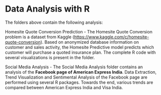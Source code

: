 # Data Analysis with R

The folders above contain the following analysis:

Homesite Quote Conversion Prediction - The Homesite Quote Conversion problem is a dataset from Kaggle (https://www.kaggle.com/c/homesite-quote-conversion). Based on anonymized database information on customer and sales activity, the Homesite Predictive model predicts which customer will purchase a quoted insurance plan. The complete R code with several visualizations is present in the folder.   

Social Media Analysis - The Social Media Analysis folder contains an analysis of the **Facebook page of American Express India**. Data Extraction, Trend Visualization and Sentimental Analysis of the Facebook page are performed using several R packages. Towards the end, various trends are compared between American Express India and Visa India.